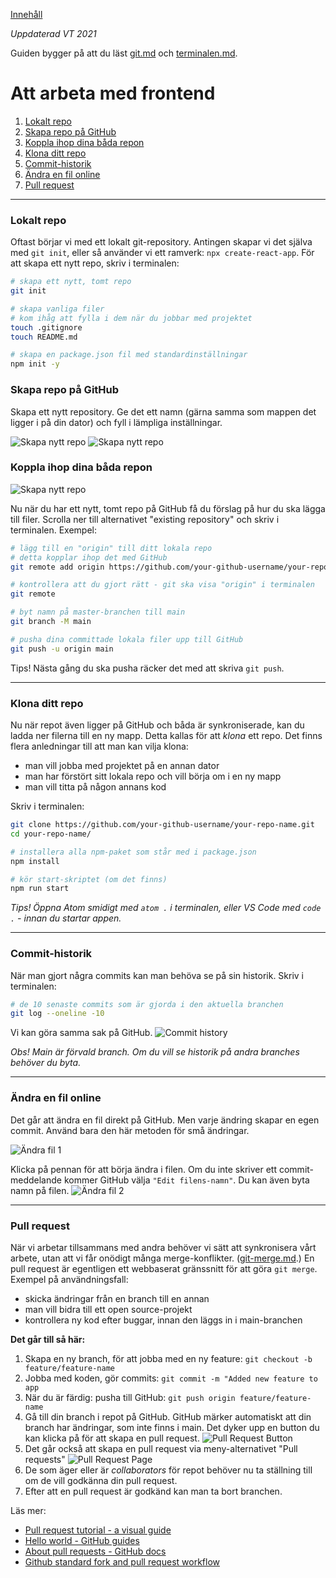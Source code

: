 [Innehåll](README.md)

*Uppdaterad VT 2021*

Guiden bygger på att du läst [git.md](git.md) och [terminalen.md](terminalen.md).

# Att arbeta med frontend

1. [Lokalt repo](#lokalt-repo)
1. [Skapa repo på GitHub](#skapa-repo-på-github)
1. [Koppla ihop dina båda repon](#koppla-ihop-dina-båda-repon)
1. [Klona ditt repo](#klona-ditt-repo)
1. [Commit-historik](#commit-historik)
1. [Ändra en fil online](#ändra-en-fil-online)
1. [Pull request](#pull-request)

---

### Lokalt repo
Oftast börjar vi med ett lokalt git-repository. Antingen skapar vi det själva med `git init`, eller så använder vi ett ramverk: `npx create-react-app`. För att skapa ett nytt repo, skriv i terminalen:
```bash
# skapa ett nytt, tomt repo
git init

# skapa vanliga filer
# kom ihåg att fylla i dem när du jobbar med projektet
touch .gitignore
touch README.md

# skapa en package.json fil med standardinställningar
npm init -y
```

### Skapa repo på GitHub
Skapa ett nytt repository. Ge det ett namn (gärna samma som mappen det ligger i på din dator) och fyll i lämpliga inställningar.

![Skapa nytt repo](../img/gh-create-repo-0.png)
![Skapa nytt repo](../img/gh-create-repo-1.png)

### Koppla ihop dina båda repon
![Skapa nytt repo](../img/gh-create-repo-2.png)

Nu när du har ett nytt, tomt repo på GitHub få du förslag på hur du ska lägga till filer. Scrolla ner till alternativet "existing repository" och skriv i terminalen. Exempel:

```bash
# lägg till en "origin" till ditt lokala repo
# detta kopplar ihop det med GitHub
git remote add origin https://github.com/your-github-username/your-repo-name.git

# kontrollera att du gjort rätt - git ska visa "origin" i terminalen
git remote

# byt namn på master-branchen till main
git branch -M main

# pusha dina committade lokala filer upp till GitHub
git push -u origin main
```
Tips! Nästa gång du ska pusha räcker det med att skriva `git push`.

---
### Klona ditt repo
Nu när repot även ligger på GitHub och båda är synkroniserade, kan du ladda ner filerna till en ny mapp. Detta kallas för att *klona* ett repo. Det finns flera anledningar till att man kan vilja klona:

+ man vill jobba med projektet på en annan dator
+ man har förstört sitt lokala repo och vill börja om i en ny mapp
+ man vill titta på någon annans kod

Skriv i terminalen:

```bash
git clone https://github.com/your-github-username/your-repo-name.git
cd your-repo-name/

# installera alla npm-paket som står med i package.json
npm install

# kör start-skriptet (om det finns)
npm run start
```

*Tips! Öppna Atom smidigt med `atom .` i terminalen, eller VS Code med `code .` - innan du startar appen.*

---
### Commit-historik
När man gjort några commits kan man behöva se på sin historik. Skriv i terminalen:
```bash
# de 10 senaste commits som är gjorda i den aktuella branchen
git log --oneline -10
```

Vi kan göra samma sak på GitHub.
![Commit history](../img/gh-commit-history.png)

*Obs! Main är förvald branch. Om du vill se historik på andra branches behöver du byta.*

---
### Ändra en fil online
Det går att ändra en fil direkt på GitHub. Men varje ändring skapar en egen commit. Använd bara den här metoden för små ändringar.

![Ändra fil 1](../img/gh-edit-file.png)

Klicka på pennan för att börja ändra i filen. Om du inte skriver ett commit-meddelande kommer GitHub välja `"Edit filens-namn"`. Du kan även byta namn på filen.
![Ändra fil 2](../img/gh-edit-file-2.png)

---
### Pull request
När vi arbetar tillsammans med andra behöver vi sätt att synkronisera vårt arbete, utan att vi får onödigt många merge-konflikter. ([git-merge.md](git-merge.md).) En pull request är egentligen ett webbaserat gränssnitt för att göra `git merge`. Exempel på användningsfall:

+ skicka ändringar från en branch till en annan
+ man vill bidra till ett open source-projekt
+ kontrollera ny kod efter buggar, innan den läggs in i main-branchen

**Det går till så här:**

1. Skapa en ny branch, för att jobba med en ny feature: `git checkout -b feature/feature-name`
1. Jobba med koden, gör commits: `git commit -m "Added new feature to app`
1. När du är färdig: pusha till GitHub: `git push origin feature/feature-name`
1. Gå till din branch i repot på GitHub. GitHub märker automatiskt att din branch har ändringar, som inte finns i main. Det dyker upp en button du kan klicka på för att skapa en pull request.
![Pull Request Button](../img/github-pr-button.jpg)
1. Det går också att skapa en pull request via meny-alternativet "Pull requests"
![Pull Request Page](../img/gh-pull-request-create.jpg)
1. De som äger eller är *collaborators* för repot behöver nu ta ställning till om de vill godkänna din pull request.
1. Efter att en pull request är godkänd kan man ta bort branchen.

Läs mer:
+ [Pull request tutorial - a visual guide](https://yangsu.github.io/pull-request-tutorial/)
+ [Hello world - GitHub guides](https://guides.github.com/activities/hello-world/)
+ [About pull requests - GitHub docs](https://docs.github.com/en/github/collaborating-with-pull-requests/proposing-changes-to-your-work-with-pull-requests/about-pull-requests)
+ [Github standard fork and pull request workflow](https://gist.github.com/Chaser324/ce0505fbed06b947d962)
